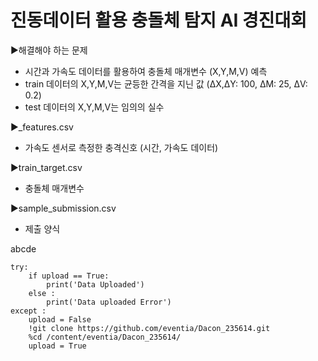# 진동데이터 활용 충돌체 탐지 AI 경진대회

▶해결해야 하는 문제
- 시간과 가속도 데이터를 활용하여 충돌체 매개변수 (X,Y,M,V) 예측
- train 데이터의 X,Y,M,V는 균등한 간격을 지닌 값 (ΔX,ΔY: 100, ΔM: 25, ΔV: 0.2)
- test 데이터의 X,Y,M,V는 임의의 실수

▶_features.csv
- 가속도 센서로 측정한 충격신호 (시간, 가속도 데이터)

▶train_target.csv
- 충돌체 매개변수

▶sample_submission.csv
- 제출 양식



abcde

```
try:
    if upload == True:
        print('Data Uploaded')
    else :
        print('Data uploaded Error')
except :
    upload = False
    !git clone https://github.com/eventia/Dacon_235614.git
    %cd /content/eventia/Dacon_235614/
    upload = True
```
		
		
